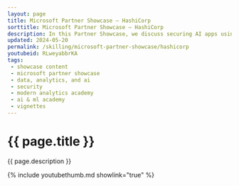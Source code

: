 ```yaml
---
layout: page
title: Microsoft Partner Showcase — HashiCorp
sorttitle: Microsoft Partner Showcase — HashiCorp
description: In this Partner Showcase, we discuss securing AI apps using Terraform and Vault with David Wright from HashiCorp. Terraform, of course, is the widely used infrastructure-as-code tool. In this demo, David walks though how to leverage Vault along with Terraform to deploy the demo app using a PKI architecture. This is a sneak peek at David's build session that further explores this topic! 
updated: 2024-05-20
permalink: /skilling/microsoft-partner-showcase/hashicorp
youtubeid: RLweyabbrKA
tags: 
 - showcase content
 - microsoft partner showcase
 - data, analytics, and ai
 - security
 - modern analytics academy
 - ai & ml academy
 - vignettes
---
```


# {{ page.title }}

{{ page.description }}

{% include youtubethumb.md showlink="true" %}